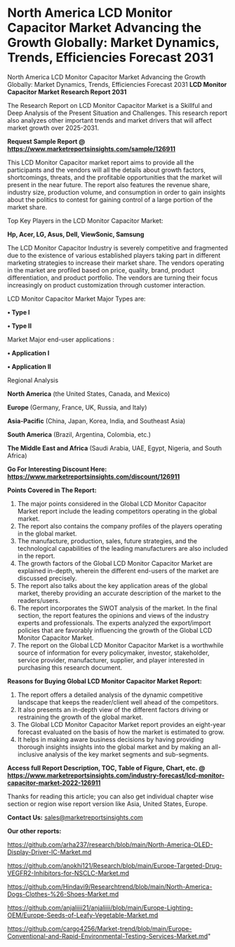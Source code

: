 # North America LCD Monitor Capacitor Market Advancing the Growth Globally: Market Dynamics, Trends, Efficiencies Forecast 2031
North America LCD Monitor Capacitor Market Advancing the Growth Globally: Market Dynamics, Trends, Efficiencies Forecast 2031
<strong>LCD Monitor Capacitor Market Research Report 2031</strong>

The Research Report on LCD Monitor Capacitor Market is a Skillful and Deep Analysis of the Present Situation and Challenges. This research report also analyzes other important trends and market drivers that will affect market growth over 2025-2031.

<strong>Request Sample Report @ <a href=https://www.marketreportsinsights.com/sample/126911>https://www.marketreportsinsights.com/sample/126911</a></strong>

This LCD Monitor Capacitor market report aims to provide all the participants and the vendors will all the details about growth factors, shortcomings, threats, and the profitable opportunities that the market will present in the near future. The report also features the revenue share, industry size, production volume, and consumption in order to gain insights about the politics to contest for gaining control of a large portion of the market share.

Top Key Players in the LCD Monitor Capacitor Market:

<strong>Hp, Acer, LG, Asus, Dell, ViewSonic, Samsung</strong>

The LCD Monitor Capacitor Industry is severely competitive and fragmented due to the existence of various established players taking part in different marketing strategies to increase their market share. The vendors operating in the market are profiled based on price, quality, brand, product differentiation, and product portfolio. The vendors are turning their focus increasingly on product customization through customer interaction.

LCD Monitor Capacitor Market Major Types are:

<strong>• Type I

• Type II</strong>

Market Major end-user applications :

<strong>• Application I

• Application II</strong>

Regional Analysis

</u><strong><b>North America</b></strong> (the United States, Canada, and Mexico)

<strong><b>Europe </b></strong>(Germany, France, UK, Russia, and Italy)

<strong><b>Asia-Pacific</b></strong> (China, Japan, Korea, India, and Southeast Asia)

<strong><b>South America</b></strong> (Brazil, Argentina, Colombia, etc.)

<strong><b>The Middle East and Africa</b></strong> (Saudi Arabia, UAE, Egypt, Nigeria, and South Africa)

<strong>Go For Interesting Discount Here: <a href=https://www.marketreportsinsights.com/discount/126911>https://www.marketreportsinsights.com/discount/126911</a></strong>

<strong>Points Covered in The Report:</strong>
<ol>
  <li>The major points considered in the Global LCD Monitor Capacitor Market report include the leading competitors operating in the global market.</li>
  <li>The report also contains the company profiles of the players operating in the global market.</li>
  <li>The manufacture, production, sales, future strategies, and the technological capabilities of the leading manufacturers are also included in the report.</li>
  <li>The growth factors of the Global LCD Monitor Capacitor Market are explained in-depth, wherein the different end-users of the market are discussed precisely.</li>
  <li>The report also talks about the key application areas of the global market, thereby providing an accurate description of the market to the readers/users.</li>
  <li>The report incorporates the SWOT analysis of the market. In the final section, the report features the opinions and views of the industry experts and professionals. The experts analyzed the export/import policies that are favorably influencing the growth of the Global LCD Monitor Capacitor Market.</li>
  <li>The report on the Global LCD Monitor Capacitor Market is a worthwhile source of information for every policymaker, investor, stakeholder, service provider, manufacturer, supplier, and player interested in purchasing this research document.</li>
</ol>
<strong>Reasons for Buying Global LCD Monitor Capacitor Market Report:</strong>

<ol>
  <li>The report offers a detailed analysis of the dynamic competitive landscape that keeps the reader/client well ahead of the competitors.</li>
  <li>It also presents an in-depth view of the different factors driving or restraining the growth of the global market.</li>
  <li>The Global LCD Monitor Capacitor Market report provides an eight-year forecast evaluated on the basis of how the market is estimated to grow.</li>
  <li>It helps in making aware business decisions by having providing thorough insights insights into the global market and by making an all-inclusive analysis of the key market segments and sub-segments.</li>
</ol>
<strong>Access full Report Description, TOC, Table of Figure, Chart, etc. @ <a href=https://www.marketreportsinsights.com/industry-forecast/lcd-monitor-capacitor-market-2022-126911>https://www.marketreportsinsights.com/industry-forecast/lcd-monitor-capacitor-market-2022-126911</a></strong>


Thanks for reading this article; you can also get individual chapter wise section or region wise report version like Asia, United States, Europe.

<strong>Contact Us:</strong>
sales@marketreportsinsights.com

<strong>Our other reports:</strong>

<a href=https://github.com/arha237/research/blob/main/North-America-OLED-Display-Driver-IC-Market.md>https://github.com/arha237/research/blob/main/North-America-OLED-Display-Driver-IC-Market.md</a>

<a href=https://github.com/anokhi121/Research/blob/main/Europe-Targeted-Drug-VEGFR2-Inhibitors-for-NSCLC-Market.md>https://github.com/anokhi121/Research/blob/main/Europe-Targeted-Drug-VEGFR2-Inhibitors-for-NSCLC-Market.md</a>

<a href=https://github.com/Hindavi9/Researchtrend/blob/main/North-America-Dogs-Clothes-%26-Shoes-Market.md>https://github.com/Hindavi9/Researchtrend/blob/main/North-America-Dogs-Clothes-%26-Shoes-Market.md</a>

<a href=https://github.com/anjaliiii21/anjaliiii/blob/main/Europe-Lighting-OEM/Europe-Seeds-of-Leafy-Vegetable-Market.md>https://github.com/anjaliiii21/anjaliiii/blob/main/Europe-Lighting-OEM/Europe-Seeds-of-Leafy-Vegetable-Market.md</a>

<a href=https://github.com/cargo4256/Market-trend/blob/main/Europe-Conventional-and-Rapid-Environmental-Testing-Services-Market.md>https://github.com/cargo4256/Market-trend/blob/main/Europe-Conventional-and-Rapid-Environmental-Testing-Services-Market.md</a>"
